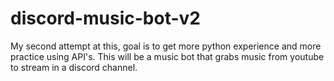 # discord-music-bot-v2

My second attempt at this, goal is to get more python experience and more practice using API's.
This will be a music bot that grabs music from youtube to stream in a discord channel.
